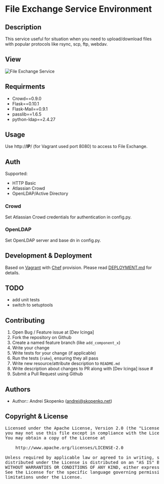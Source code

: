 # File Exchange Service Environment

## Description

This service useful for situation when you need to upload/download files with popular protocols like rsync, scp, ftp, webdav.

## View

![File Exchange Service](https://raw.githubusercontent.com/wiki/scopenco/files-exchange/images/1.png)

## Requirments

* Crowd==0.9.0
* Flask==0.10.1
* Flask-Mail==0.9.1
* passlib==1.6.5
* python-ldap==2.4.27

## Usage

Use http://__IP__/ (for Vagrant used port 8080) to access to File Exchange.

## Auth

Supported:
* HTTP Basic
* Atlassian Crowd
* OpenLDAP/Active Directory

### Crowd

Set Atlassian Crowd credentials for authentication in config.py.

### OpenLDAP

Set OpenLDAP server and base dn in config.py.

## Development & Deployment

Based on [Vagrant](http://www.vagrantup.com/) with [Chef](https://www.chef.io/) provision.
Please read [DEPLOYMENT.md](https://github.com/scopenco/files-exchange/blob/master/DEPLOYMENT.md) for details.

## TODO

* add unit tests
* switch to setuptools

## Contributing

1. Open Bug / Feature issue at [Dev Icinga]
2. Fork the repository on Github
3. Create a named feature branch (like `add_component_x`)
4. Write your change
5. Write tests for your change (if applicable)
6. Run the tests (`rake`), ensuring they all pass
7. Write new resource/attribute description to `README.md`
8. Write description about changes to PR along with [Dev Icinga] issue #
9. Submit a Pull Request using Github

## Authors

* Author:: Andrei Skopenko (andrei@skopenko.net)

## Copyright & License

<pre>
Licensed under the Apache License, Version 2.0 (the "License");
you may not use this file except in compliance with the License.
You may obtain a copy of the License at

    http://www.apache.org/licenses/LICENSE-2.0

Unless required by applicable law or agreed to in writing, software
distributed under the License is distributed on an "AS IS" BASIS,
WITHOUT WARRANTIES OR CONDITIONS OF ANY KIND, either express or implied.
See the License for the specific language governing permissions and
limitations under the License.
</pre>
